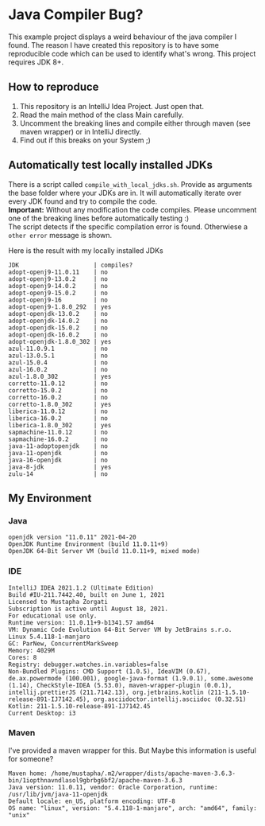 # Java Compiler Bug?
This example project displays a weird behaviour of the java compiler I found.
The reason I have created this repository is to have some reproducible code which can be 
used to identify what's wrong. This project requires JDK 8+.

## How to reproduce
1. This repository is an IntelliJ Idea Project. Just open that.
2. Read the main method of the class Main carefully.
3. Uncomment the breaking lines and compile either through maven (see maven wrapper) or in IntelliJ directly.
4. Find out if this breaks on your System ;)

## Automatically test locally installed JDKs
There is a script called `compile_with_local_jdks.sh`. Provide as arguments the base folder where your JDKs are in. It will automatically iterate over every JDK found and try to compile the code.<br/>
**Important:** Without any modification the code compiles. Please uncomment one of the breaking lines before automatically testing :) <br/>
The script detects if the specific compilation error is found. Otherwiese a `other error` message is shown.

Here is the result with my locally installed JDKs
```
JDK                     | compiles?           
adopt-openj9-11.0.11    | no                  
adopt-openj9-13.0.2     | no                  
adopt-openj9-14.0.2     | no                  
adopt-openj9-15.0.2     | no                  
adopt-openj9-16         | no                  
adopt-openj9-1.8.0_292  | yes                 
adopt-openjdk-13.0.2    | no                  
adopt-openjdk-14.0.2    | no                  
adopt-openjdk-15.0.2    | no                  
adopt-openjdk-16.0.2    | no                  
adopt-openjdk-1.8.0_302 | yes                 
azul-11.0.9.1           | no                  
azul-13.0.5.1           | no                  
azul-15.0.4             | no                  
azul-16.0.2             | no                  
azul-1.8.0_302          | yes                 
corretto-11.0.12        | no                  
corretto-15.0.2         | no                  
corretto-16.0.2         | no                  
corretto-1.8.0_302      | yes                 
liberica-11.0.12        | no                  
liberica-16.0.2         | no                  
liberica-1.8.0_302      | yes                 
sapmachine-11.0.12      | no                  
sapmachine-16.0.2       | no                  
java-11-adoptopenjdk    | no                  
java-11-openjdk         | no                  
java-16-openjdk         | no                  
java-8-jdk              | yes                 
zulu-14                 | no 
```

## My Environment

### Java
``` 
openjdk version "11.0.11" 2021-04-20
OpenJDK Runtime Environment (build 11.0.11+9)
OpenJDK 64-Bit Server VM (build 11.0.11+9, mixed mode)
```

### IDE
```
IntelliJ IDEA 2021.1.2 (Ultimate Edition)
Build #IU-211.7442.40, built on June 1, 2021
Licensed to Mustapha Zorgati
Subscription is active until August 18, 2021.
For educational use only.
Runtime version: 11.0.11+9-b1341.57 amd64
VM: Dynamic Code Evolution 64-Bit Server VM by JetBrains s.r.o.
Linux 5.4.118-1-manjaro
GC: ParNew, ConcurrentMarkSweep
Memory: 4029M
Cores: 8
Registry: debugger.watches.in.variables=false
Non-Bundled Plugins: CMD Support (1.0.5), IdeaVIM (0.67), de.ax.powermode (100.001), google-java-format (1.9.0.1), some.awesome (1.14), CheckStyle-IDEA (5.53.0), maven-wrapper-plugin (0.0.1), intellij.prettierJS (211.7142.13), org.jetbrains.kotlin (211-1.5.10-release-891-IJ7142.45), org.asciidoctor.intellij.asciidoc (0.32.51)
Kotlin: 211-1.5.10-release-891-IJ7142.45
Current Desktop: i3
```

### Maven 
I've provided a maven wrapper for this. But Maybe this information is useful for someone?
``` 
Maven home: /home/mustapha/.m2/wrapper/dists/apache-maven-3.6.3-bin/1iopthnavndlasol9gbrbg6bf2/apache-maven-3.6.3
Java version: 11.0.11, vendor: Oracle Corporation, runtime: /usr/lib/jvm/java-11-openjdk
Default locale: en_US, platform encoding: UTF-8
OS name: "linux", version: "5.4.118-1-manjaro", arch: "amd64", family: "unix"
```